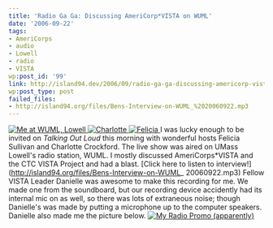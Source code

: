 ```yaml
---
title: 'Radio Ga Ga: Discussing AmeriCorp*VISTA on WUML'
date: '2006-09-22'
tags:
- AmeriCorps
- audio
- Lowell
- radio
- VISTA
wp:post_id: '99'
link: http://island94.dev/2006/09/radio-ga-ga-discussing-americorp-vista-on-wuml/
wp:post_type: post
failed_files:
- http://island94.org/files/Bens-Interview-on-WUML_%2020060922.mp3
---
```


[ ![Me at WUML, Lowell](http://static.flickr.com/79/250219802_b405862f2c.jpg) ](http://www.flickr.com/photos/bensheldon/250219802/ "Photo Sharing") [ ![Charlotte](http://static.flickr.com/98/250226131_b63b2874d6_m.jpg) ](http://www.flickr.com/photos/bensheldon/250226131/ "Photo Sharing") [ ![Felicia](http://static.flickr.com/93/250226278_5ce4e0cbeb_m.jpg) ](http://www.flickr.com/photos/bensheldon/250226278/ "Photo Sharing")
I was lucky enough to be invited on _Talking Out Loud_ this morning with wonderful hosts Felicia Sullivan and Charlotte Crockford. The live show was aired on UMass Lowell's radio station, WUML. I mostly discussed AmeriCorps\*VISTA and the CTC VISTA Project and had a blast.
[Click here to listen to interview!](http://island94.org/files/Bens-Interview-on-WUML_ 20060922.mp3)
Fellow VISTA Leader Danielle was awesome to make this recording for me. We made one from the soundboard, but our recording device accidently had its internal mic on as well, so there was lots of extraneous noise; though Danielle's was made by putting a microphone up to the computer speakers. Danielle also made me the picture below.
[ ![My Radio Promo (apparently)](http://static.flickr.com/96/250225639_80731ceca5_m.jpg) ](http://www.flickr.com/photos/bensheldon/250225639/ "Photo Sharing")
